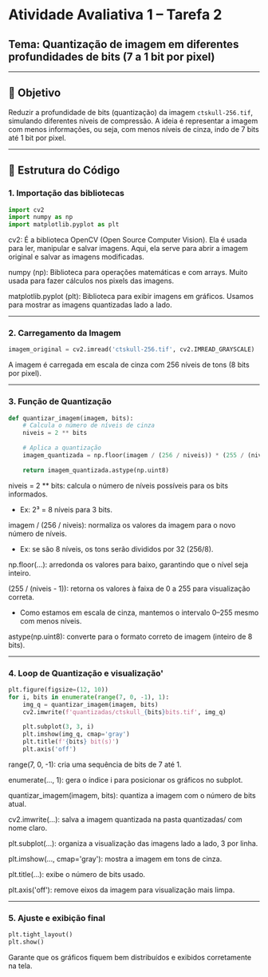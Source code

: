 # Atividade Avaliativa 1 – Tarefa 2
## Tema: Quantização de imagem em diferentes profundidades de bits (7 a 1 bit por pixel)

---
## 🎯 Objetivo

Reduzir a profundidade de bits (quantização) da imagem `ctskull-256.tif`, simulando diferentes níveis de compressão. A ideia é representar a imagem com menos informações, ou seja, com menos níveis de cinza, indo de 7 bits até 1 bit por pixel.

---

## 📂 Estrutura do Código

### 1. **Importação das bibliotecas**
```python
import cv2
import numpy as np
import matplotlib.pyplot as plt
```
cv2: É a biblioteca OpenCV (Open Source Computer Vision).
Ela é usada para ler, manipular e salvar imagens.
Aqui, ela serve para abrir a imagem original e salvar as imagens modificadas.

numpy (np): Biblioteca para operações matemáticas e com arrays.
Muito usada para fazer cálculos nos pixels das imagens.

matplotlib.pyplot (plt): Biblioteca para exibir imagens em gráficos.
Usamos para mostrar as imagens quantizadas lado a lado.

---
### 2. **Carregamento da Imagem**
```python
imagem_original = cv2.imread('ctskull-256.tif', cv2.IMREAD_GRAYSCALE)
```
A imagem é carregada em escala de cinza com 256 níveis de tons (8 bits por pixel).

--- 
### 3. **Função de Quantização**
```python
def quantizar_imagem(imagem, bits):
    # Calcula o número de níveis de cinza
    niveis = 2 ** bits
    
    # Aplica a quantização
    imagem_quantizada = np.floor(imagem / (256 / niveis)) * (255 / (niveis - 1))
    
    return imagem_quantizada.astype(np.uint8)
```
niveis = 2 ** bits: calcula o número de níveis possíveis para os bits informados.

* Ex: 2³ = 8 níveis para 3 bits.

imagem / (256 / niveis): normaliza os valores da imagem para o novo número de níveis.

* Ex: se são 8 níveis, os tons serão divididos por 32 (256/8).

np.floor(...): arredonda os valores para baixo, garantindo que o nível seja inteiro.

(255 / (niveis - 1)): retorna os valores à faixa de 0 a 255 para visualização correta.

* Como estamos em escala de cinza, mantemos o intervalo 0–255 mesmo com menos níveis.

astype(np.uint8): converte para o formato correto de imagem (inteiro de 8 bits).

--- 

### 4. **Loop de Quantização e visualização**'
```python
plt.figure(figsize=(12, 10))
for i, bits in enumerate(range(7, 0, -1), 1):
    img_q = quantizar_imagem(imagem, bits)
    cv2.imwrite(f'quantizadas/ctskull_{bits}bits.tif', img_q)
    
    plt.subplot(3, 3, i)
    plt.imshow(img_q, cmap='gray')
    plt.title(f'{bits} bit(s)')
    plt.axis('off')
```
range(7, 0, -1): cria uma sequência de bits de 7 até 1.

enumerate(..., 1): gera o índice i para posicionar os gráficos no subplot.

quantizar_imagem(imagem, bits): quantiza a imagem com o número de bits atual.

cv2.imwrite(...): salva a imagem quantizada na pasta quantizadas/ com nome claro.

plt.subplot(...): organiza a visualização das imagens lado a lado, 3 por linha.

plt.imshow(..., cmap='gray'): mostra a imagem em tons de cinza.

plt.title(...): exibe o número de bits usado.

plt.axis('off'): remove eixos da imagem para visualização mais limpa.

---

### 5. **Ajuste e exibição final**
```python
plt.tight_layout()
plt.show()
```
Garante que os gráficos fiquem bem distribuídos e exibidos corretamente na tela.